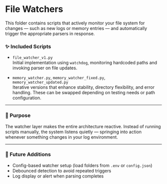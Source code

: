 # File Watchers

This folder contains scripts that actively monitor your file system for changes — such as new logs or memory entries — and automatically trigger the appropriate parsers in response.

### ✨ Included Scripts

- `file_watcher_v1.py`  
  Initial implementation using `watchdog`, monitoring hardcoded paths and invoking parser on file updates.

- `memory_watcher.py`, `memory_watcher_fixed.py`, `memory_watcher_updated.py`  
  Iterative versions that enhance stability, directory flexibility, and error handling. These can be swapped depending on testing needs or path configuration.

---

### 🧠 Purpose

The watcher layer makes the entire architecture reactive. Instead of running scripts manually, the system listens quietly — springing into action whenever something changes in your log environment.

---

### 🔧 Future Additions

- Config-based watcher setup (load folders from `.env` or `config.json`)
- Debounced detection to avoid repeated triggers
- Log display or alert when parsing completes
